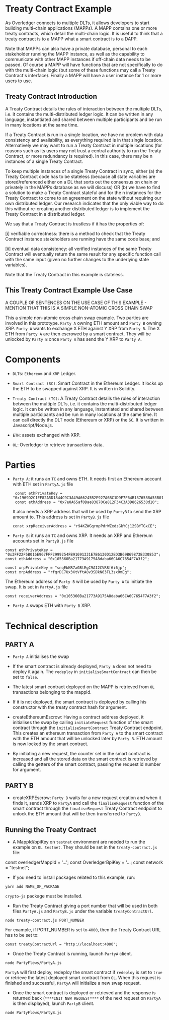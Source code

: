 # Treaty Contract Example

As Overledger connects to multiple DLTs, it allows developers to start building multi-chain applications (MAPPs). A MAPP contains one or more treaty contracts, which detail the multi-chain logic. It is useful to think that a treaty contract is to a MAPP what a smart contract is to a DAPP. 

Note that MAPPs can also have a private database, personal to each stakeholder running the MAPP instance, as well as the capability to communicate with other MAPP instances if off-chain data needs to be passed. Of course a MAPP will have functions that are not specifically to do with the multi-chain logic (but some of these functions may call a Treaty Contract's interface). Finally a MAPP will have a user instance for 1 or more users to use.


## Treaty Contract Introduction

A Treaty Contract details the rules of interaction between the multiple DLTs, i.e. it contains the multi-distributed ledger logic. It can be written in any language, instantiated and shared between multiple participants and be run in many locations at the same time.

If a Treaty Contract is run in a single location, we have no problem with data consistency and availability, as everything required is in that single location. Alternatively we may want to run a Treaty Contract in multiple locations (for reasons such as its users may not trust a central authority to run the Treaty Contract, or more redundancy is required). In this case, there may be n instances of a single Treaty Contract. 

To keep multiple instances of a single Treaty Contract in sync, either (a) the Treaty Contract code has to be stateless (because all state variables are stored/referenced either on a DL that sorts out the consensus on chain or privately in the MAPPs database as we will discuss) OR (b) we have to find a solution to make a Treaty Contract stateful and for the n instances for the Treaty Contract to come to an agreement on the state without requiring our own distributed ledger. Our research indicates that the only viable way to do this without re-creating another distributed ledger is to implement the Treaty Contract in a distributed ledger.

We say that a Treaty Contract is trustless if it has the properties of:

[i] verifiable correctness: there is a method to check that the Treaty Contract instance stakeholders are running have the same code base; and

[ii] eventual data consistency: all verified instances of the same Treaty Contract will eventually return the same result for any specific function call with the same input (given no further changes to the underlying state variables).

Note that the Treaty Contract in this example is stateless.

## This Treaty Contract Example Use Case

A COUPLE OF SENTENCES ON THE USE CASE OF THIS EXAMPLE - MENTION THAT THIS IS A SIMPLE NON-ATOMIC CROSS CHAIN SWAP

This a simple non-atomic cross chain swap example.
Two parties are involved in this prototype. `Party A` owning ETH amount and `Party B` owning XRP. `Party A` wants to exchange X ETH against Y XRP from `Party B`. The X ETH from `Party A` are then escrowed by a smart contract. They will be unlocked by `Party B` once `Party A` has send the Y XRP to `Party A`.


# Components

* `DLT`s: `Ethereum` and `XRP` Ledger.

* `Smart Contract (SC)`: Smart Contract in the Ethereum Ledger. It locks up the ETH to be swapped against XRP. It is written in Solidity.

* `Treaty Contract (TC)`: A Treaty Contract details the rules of interaction between the multiple DLTs, i.e. it contains the multi-distributed ledger logic. It can be written in any language, instantiated and shared between multiple participants and be run in many locations at the same time. It can call directly the DLT node (Ethereum or XRP) or the `SC`. It is written in Javascript/Node.js.

* `ETH`: assets exchanged with XRP.

* `OL`: Overledger to retrieve transactions data.

# Parties

* `Party A`: it runs an `TC` and owns ETH. It needs first an Ethereum account with ETH set in `PartyA.js` file

   ```
    const ethPrivateKey = "0x1969D2C1EF82A5D1844C9C3A49A66245B2E927A6BC1D9F7F64B1376588A53B01";
    const ethAddress = "0x7e0A65af0Dae83870Ce812F34C3A3D8626530d10";
    ```
    It also needs a XRP address that will be used by `PartyB` to send the XRP amount to. This address is set in `PartyB.js` file

    ```
    const xrpReceiverAddress = "r94KZWGqrmpPdrWZxdzGkYCj12SBYTGxCE";
    ```


* `Party B`: it runs an `TC` and owns XRP. It needs an XRP and Ethereum accounts set in `PartyB.js` file 

```
const ethPrivateKey = "0x3FF22F5B016E967FFF2999254FB91691331E7B6130D12ED3B69B69873B330853";
const ethAddress = "0x105360Ba21773A9175A8daba66CA6C7654F7A3f2";
```

```
const xrpPrivateKey = "snqEbKR7aGBtEgC9A12CVR8f6i6jp";
const xrpAddress = "rfqrDC7Ux3XtVftA8v3SDkN63FL3sxRmEg";
```

The Ethereum address of `Party B` will be used by `Party A` to initiate the swap. It is set in `PartyA.js` file

```
const receiverAddress = "0x105360Ba21773A9175A8daba66CA6C7654F7A3f2";
```


* `Party A` swaps ETH with `Party B` XRP.


# Technical description

## PARTY A

* `Party A` initialises the swap 

* If the smart contract is already deployed, `Party A` does not need to deploy it again. The `redeploy` in `initialiseSmartContract` can then be set to `false`.

* The latest smart contract deployed on the MAPP is retrieved from `OL` transactions belonging to the mappId.

* If it is not deployed, the smart contract is deployed by calling his constructor with the treaty contract hash for argument.

* createEthereumEscrow: Having a contract address deployed, it initialises the swap by calling `initiateRequest` function of the smart contract through the `initialiseSmartContract` Treaty Contract endpoint.
 This creates an ethereum transaction from `Party A` to the smart contract with the ETH amount that will be unlocked later by `Party B`. ETH amount is now locked by the smart contract.
 * By initiating a new request, the counter set in the smart contract is increased and all the stored data on the smart contract is retrieved by calling the getters of the smart contract, passing the request id number for argument.

## PARTY B

* createXRPEscrow: `Party B` waits for a new request creation and when it finds it, sends XRP to `PartyA` and call the `finaliseRequest` function of the smart contract through the `finaliseRequest` Treaty Contract endpoint to unlock the ETH amount that will be then transferred to `PartyB`.



## Running the Treaty Contract

* A MappId/bpiKey on `testnet` environment are needed to run the example on `OL testnet`. They should be set in the `treaty-contract.js` file:

const overledgerMappId = '...';
const OverledgerBpiKey = '...;
const network = "testnet";

* If you need to install packages related to this example, run:

```
yarn add NAME_OF_PACKAGE

```
`crypto-js` package must be installed.

* Run the Treaty Contract giving a port number that will be used in both files `PartyA.js` and `PartyB.js` under the variable `treatyContractUrl`.

 ```
 node treaty-contract.js PORT_NUMBER
 ```

For example, if PORT_NUMBER is set to `4000`, then the Treaty Contract URL has to be set to:

```
const treatyContractUrl = "http://localhost:4000";
``` 

* Once the Treaty Contract is running, launch `PartyA` client. 

```
node PartyFlows/PartyA.js
```

 `PartyA` will first deploy, redeploy the smart contract if `redeploy` is set to `true` or retrieve the latest deployed smart contract from `OL`. When this request is finished and successful, `PartyA` will initialize a new swap request.

 * Once the smart contract is deployed or retrieved and the response is returned back (`****INIT NEW REQUEST****` of the next request on `PartyA` is then displayed), launch `PartyB` client.

 ```
 node PartyFlows/PartyB.js
 ```










